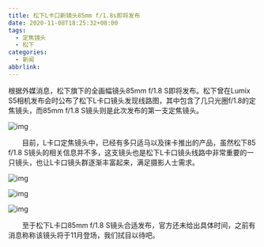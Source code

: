 ```yaml
---
title: 松下L卡口新镜头85mm f/1.8s即将发布
date: 2020-11-08T18:25:32+08:00
tags:
  - 定焦镜头
  - 松下
categories:
  - 新闻
abbrlink:
---
```


根据外媒消息，松下旗下的全画幅镜头85mm f/1.8 S即将发布。松下曾在Lumix S5相机发布会时公布了松下L卡口镜头发现线路图，其中包含了几只光圈f/1.8的定焦镜头，而85mm f/1.8 S镜头则是此次发布的第一支定焦镜头。

![img](https://cdn.jsdelivr.net/gh/yakeing/Documentation@main/Hexo/images/0f34-kcieyvz5484792.jpg)

　　目前，L卡口定焦镜头中，已经有多只适马以及徕卡推出的产品，虽然松下85 f/1.8 S镜头的相关信息并不多，这支镜头也是松下L卡口镜头线路中非常重要的一只镜头，也让L卡口镜头群逐渐丰富起来，满足摄影人士需求。

![img](https://cdn.jsdelivr.net/gh/yakeing/Documentation@main/Hexo/images/3e2f-kcieyvz5484789.jpg)

![img](https://cdn.jsdelivr.net/gh/yakeing/Documentation@main/Hexo/images/49d5-kcieyvz5484832.jpg)

![img](https://cdn.jsdelivr.net/gh/yakeing/Documentation@main/Hexo/images/9bb6-kcieyvz5484834.jpg)

　　至于松下L卡口85mm f/1.8 S镜头合适发布，官方还未给出具体时间，之前有消息称称该镜头将于11月登场，我们拭目以待吧。